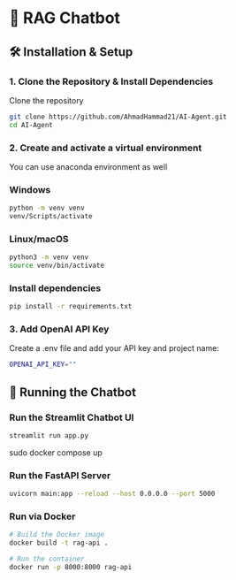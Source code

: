 # 🚀 RAG Chatbot

## 🛠️ Installation & Setup

### 1. Clone the Repository & Install Dependencies
Clone the repository
```bash
git clone https://github.com/AhmadHammad21/AI-Agent.git
cd AI-Agent
```

### 2. Create and activate a virtual environment
You can use anaconda environment as well 
### Windows
```bash
python -m venv venv
venv/Scripts/activate
```

### Linux/macOS
```bash
python3 -m venv venv
source venv/bin/activate
```

### Install dependencies
```bash
pip install -r requirements.txt
```


### 3. Add OpenAI API Key 

Create a .env file and add your API key and project name:
```bash
OPENAI_API_KEY=""
```

## 🚀 Running the Chatbot

### Run the Streamlit Chatbot UI
```bash
streamlit run app.py
```

sudo docker compose up

### Run the FastAPI Server
```bash
uvicorn main:app --reload --host 0.0.0.0 --port 5000
```


### Run via Docker
```bash
# Build the Docker image
docker build -t rag-api .

# Run the container
docker run -p 8000:8000 rag-api
```

